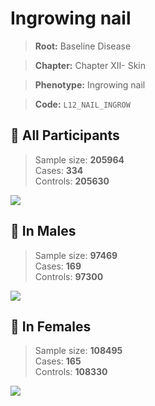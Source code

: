# Ingrowing nail

> **Root:** Baseline Disease  

> **Chapter:** Chapter XII- Skin  

> **Phenotype:** Ingrowing nail  

> **Code:** `L12_NAIL_INGROW`

## 🧪 All Participants  
> Sample size: **205964**  
> Cases: **334**  
> Controls: **205630**
<img src="/Disease/Figures/ALL/Baseline/L12_NAIL_INGROW.png"/>
<CsvTable src="/Disease/Data/ALL/Baseline/LG_L12_NAIL_INGROW.csv" label="🔍 View full results" />

## 👨 In Males  
> Sample size: **97469**  
> Cases: **169**  
> Controls: **97300**
<img src="/Disease/Figures/Male/Baseline/L12_NAIL_INGROW.png"/>
<CsvTable src="/Disease/Data/Male/Baseline/LG_L12_NAIL_INGROW.csv" label="🔍 View full results" />

## 👩 In Females  
> Sample size: **108495**  
> Cases: **165**  
> Controls: **108330**
<img src="/Disease/Figures/Female/Baseline/L12_NAIL_INGROW.png"/>
<CsvTable src="/Disease/Data/Female/Baseline/LG_L12_NAIL_INGROW.csv" label="🔍 View full results" />
